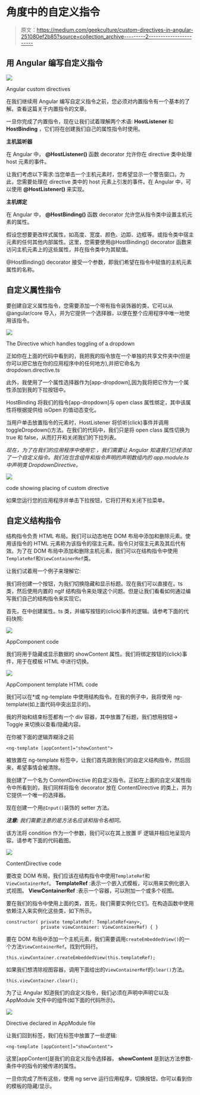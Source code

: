 # 角度中的自定义指令

> 原文：<https://medium.com/geekculture/custom-directives-in-angular-251080ef2b85?source=collection_archive---------2----------------------->

## 用 Angular 编写自定义指令

![](img/c2119bcb47fbc25b5c775a9b59d0dfe7.png)

Angular custom directives

在我们继续用 Angular 编写自定义指令之前，您必须对内置指令有一个基本的了解。查看这篇关于内置指令的文章。

一旦你完成了内置指令，现在让我们试着理解两个术语: **HostListener** 和 **HostBinding** ，它们将在创建我们自己的属性指令时使用。

**主机监听器**

在 Angular 中， **@HostListener()** 函数 decorator 允许你在 directive 类中处理 host 元素的事件。

让我们考虑以下需求:当您单击一个主机元素时，您希望显示一个警告窗口。为此，您需要处理在 directive 类中的 host 元素上引发的事件。在 Angular 中，可以使用 **@HostListener()** 来实现。

**主机绑定**

在 Angular 中， **@HostBinding()** 函数 decorator 允许您从指令类中设置主机元素的属性。

假设您想要更改样式属性，如高度、宽度、颜色、边距、边框等。或指令类中宿主元素的任何其他内部属性。这里，您需要使用@HostBinding() decorator 函数来访问主机元素上的这些属性，并在指令类中为其赋值。

@HostBinding() decorator 接受一个参数，即我们希望在指令中赋值的主机元素属性的名称。

## **自定义属性指令**

要创建自定义属性指令，您需要添加一个带有指令装饰器的类，它可以从@angular/core 导入，并为它提供一个选择器，以便在整个应用程序中唯一地使用该指令。

![](img/205a2d6a996324f06ce3cbad002d8e75.png)

The Directive which handles toggling of a dropdown

正如你在上面的代码中看到的，我把我的指令放在一个单独的共享文件夹中(但是你可以把它放在你的应用程序中的任何地方),并把它命名为 dropdown.directive.ts

此外，我使用了一个属性选择器作为[app-dropdown],因为我将把它作为一个属性添加到我的下拉按钮中。

HostBinding 将我们的指令[app-dropdown]与 open class 属性绑定，其中该属性将根据提供给 isOpen 的值动态变化。

当用户单击放置指令的元素时，HostListener 将侦听(click)事件并调用 toggleDropdown()方法。在我们的代码中，我们只是将 open class 属性切换为 true 和 false，从而打开和关闭我们的下拉列表。

*现在，为了在我们的应用程序中使用它* *，我们需要让 Angular 知道我们已经添加了一个自定义指令。我们在包含组件和指令声明的声明数组内的 app.module.ts 中声明类 DropdownDirective。*

![](img/f91158a15cd58d714bc8dd891a8b5375.png)

code showing placing of custom directive

如果您运行您的应用程序并单击下拉按钮，它将打开和关闭下拉菜单。

## **自定义结构指令**

结构指令负责 HTML 布局。我们可以动态地在 DOM 布局中添加和删除元素。使用该指令的 HTML 元素称为该指令的宿主元素。指令只对宿主元素及其后代有效。为了在 DOM 布局中添加和删除主机元素，我们可以在结构指令中使用`TemplateRef`和`ViewContainerRef`类。

让我们试着用一个例子来理解它:

我们将创建一个按钮，为我们切换隐藏和显示标题。现在我们可以直接在。ts 类，然后使用内置的 ngIf 结构指令来处理这个问题。但是让我们看看如何通过编写我们自己的结构指令来实现它。

首先，在中创建属性。ts 类，并编写按钮的(click)事件的逻辑。请参考下面的代码快照:

![](img/befc136d184dcced30e5b5eaefef6baa.png)

AppComponent code

我们将用于隐藏或显示数据的 showContent 属性。我们将绑定按钮的(click)事件，用于在模板 HTML 中进行切换。

![](img/7d3b4453637891613785f26fbe1e8ec9.png)

AppComponent template HTML code

我们可以在*或 ng-template 中使用结构指令。在我的例子中，我将使用 ng-template(如上面代码中突出显示的)。

我的开始和结束<ng-template>标签都有一个 div 容器，其中放置了标题，我们想用按钮-> Toggle 来切换以查看/隐藏内容。</ng-template>

在你被下面的逻辑弄糊涂之前

```
<ng-template [appContent]="showContent">
```

被放置在 ng-template 标签中，让我们首先跳到我们的自定义结构指令，然后回来，希望事情会被清除。

我创建了一个名为 ContentDirective 的自定义指令。正如在上面的自定义属性指令中所看到的，我们同样将指令 decorator 放在 ContentDirective 的类上，并为它提供一个唯一的选择器。

现在创建一个用`@Input()`装饰的 setter 方法。

***注意:*** *我们需要注意的是方法名应该和指令名相同。*

该方法将 condition 作为一个参数，我们可以在其上放置 IF 逻辑并相应地呈现内容。请参考下面的代码截图。

![](img/afafe538e3d299672cb1fe56581f09f0.png)

ContentDirective code

要改变 DOM 布局，我们应该在结构指令中使用`TemplateRef`和`ViewContainerRef`。
**TemplateRef** :表示一个嵌入式模板，可以用来实例化嵌入式视图。
**ViewContainerRef** :表示一个容器，可以附加一个或多个视图。

要在我们的指令中使用上面的类，首先，我们需要实例化它们。在构造函数中使用依赖注入来实例化这些类，如下所示。

```
constructor( private templateRef: TemplateRef<any>,
             private viewContainer: ViewContainerRef) { }
```

要在 DOM 布局中添加一个主机元素，我们需要调用`createEmbeddedView()`的一个方法`ViewContainerRef`。找到代码行。

```
this.viewContainer.createEmbeddedView(this.templateRef);
```

如果我们想清除视图容器，调用下面给出的`ViewContainerRef`的`clear()`方法。

```
this.viewContainer.clear();
```

为了让 Angular 知道我们的自定义指令，我们必须在声明中声明它以及 AppModule 文件中的组件(如下面的代码所示)。

![](img/b68fe5b1e9140818926b563aeca5314d.png)

Directive declared in AppModule file

让我们回到<ng-template>标签，我们在标签中放置了一些逻辑:</ng-template>

```
<ng-template [appContent]="showContent">
```

这里[appContent]是我们的自定义指令选择器， **showContent** 是到达方法参数-条件中的指令的被传递的属性。

一旦你完成了所有这些，使用 ng serve 运行应用程序，切换按钮，你可以看到你的模板的隐藏/显示。